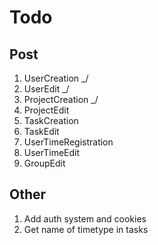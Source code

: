 # Todo
## Post
1. UserCreation _/
2. UserEdit _/
3. ProjectCreation _/
4. ProjectEdit 
5. TaskCreation 
6. TaskEdit 
7. UserTimeRegistration 
8. UserTimeEdit 
9. GroupEdit

## Other
1. Add auth system and cookies
2. Get name of timetype in tasks